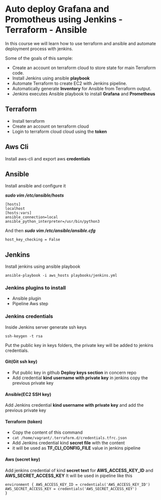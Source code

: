 #  Auto deploy Grafana and Promotheus using Jenkins - Terraform - Ansible 

In this course we will learn how to use terraform and ansible and automate deployment process with jenkins.

Some of the goals of this sample:

 - Create an account on terraform cloud to store state for main Terraform code.
 - Install Jenkins using ansible **playbook** 
 - Automate Terraform to create EC2 with Jenkins pipeline.
 - Automatically generate **Inventory** for Ansible from Terraform output.
 - Jenkins executes Ansible playbook to install **Grafana** and **Prometheus**
 
 ## Terraform
 
 - Install terraform
 - Create an account on terraform cloud
 -  Login to terraform cloud cloud using the **token** 
 
## Aws Cli 
Install aws-cli and export aws **credentials** 

## Ansible 
Install ansible and configure it 

 ***sudo vim /etc/ansible/hosts***
```
[hosts] 
localhost 
[hosts:vars] 
ansible_connection=local 
ansible_python_interpreter=/usr/bin/python3
```
And then ***sudo vim /etc/ansible/ansible.cfg***
```
host_key_checking = False
```

## Jenkins
Install jenkins using ansible playbook 
```
ansible-playbook -i aws_hosts playbooks/jenkins.yml
```
### Jenkins plugins to install

 - Ansible plugin
 - Pipeline Aws step

### Jenkins credentials

Inside Jenkins server generate ssh keys
```
ssh-keygen -t rsa 
```
Put the public key in keys folders, the private key will be added to jenkins credentials. 

#### Git(Git ssh key)
-   Put public key in github **Deploy keys section**  in concern repo
-   Add credential **kind username with private key** in jenkins copy the previous private key

#### Ansible(EC2 SSH key)
Add Jenkins credential **kind username with private key** and add the previous private key

#### Terraform (token)

 - Copy the content of this command
 -  ```cat /home/vagrant/.terraform.d/credentials.tfrc.json```
 - Add Jenkins credential kind **secret file** with the content 
 - it will be used as **TF_CLI_CONFIG_FILE** value in jenkins pipeline
#### Aws (secret key)
Add jenkins credential of kind **secret text** for **AWS_ACCESS_KEY_ID** and **AWS_SECRET_ACCESS_KEY**
 It will be used in pipeline like this 
```
environment { AWS_ACCESS_KEY_ID = credentials('AWS_ACCESS_KEY_ID') 
AWS_SECRET_ACCESS_KEY = credentials('AWS_SECRET_ACCESS_KEY')
}
```
